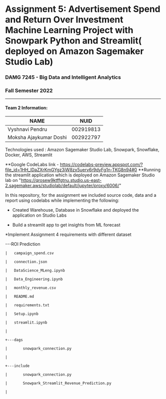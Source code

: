 # Assignment 5:  Advertisement Spend and Return Over Investment Machine Learning Project with Snowpark Python and Streamlit( deployed on Amazon Sagemaker Studio Lab)


### DAMG 7245 - Big Data and Intelligent Analytics 
### Fall Semester 2022
---------------------------------------------------------------------------------------------------------------------------------------------


#### Team 2  Information:

| NAME                  |     NUID        |
|-----------------------|-----------------|
| Vyshnavi Pendru       |   002919813     |
| Moksha Ajaykumar Doshi|   002922797     |

Technologies used : Amazon Sagemaker Studio Lab, Snowpark, Snowflake, Docker, AWS, Streamlit

**Google CodeLabs link - https://codelabs-preview.appspot.com/?file_id=1HH_lDaZXrKmGYgz3iW8zx5uerv6r9dyFg1n-TKG8n94#0
**Running the streamlit application which is deployed on Amazon Sagemaker Studio lab on "https://qrosew9ktffgtnu.studio.us-east-2.sagemaker.aws/studiolab/default/jupyter/proxy/6006/"

In this repository, for the assignment we included source code, data and a report using codelabs while implementing the following:

* Created Warehouse, Database in Snowflake and deployed the application on Studio Labs

* Build a streamlit app to get insights from ML forecast

*Implement Assignment 4 requirements with different dataset




\---ROI Prediction

    |   campaign_spend.csv
    
    |   connection.json
    
    |   DataScience_MLeng.ipynb
    
    |   Data_Engineering.ipynb
    
    |   monthly_revenue.csv
    
    |   README.md
    
    |   requirements.txt
    
    |   Setup.ipynb
    
    |   streamlit.ipynb
    
    |   
    
    +---dags
    
    |       snowpark_connection.py
    
    |       
    
    +---include
    
    |       snowpark_connection.py
    
    |       Snowpark_Streamlit_Revenue_Prediction.py
    
    |       
